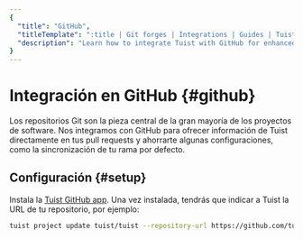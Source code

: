 ```yaml
---
{
  "title": "GitHub",
  "titleTemplate": ":title | Git forges | Integrations | Guides | Tuist",
  "description": "Learn how to integrate Tuist with GitHub for enhanced workflows."
}
---
```

# Integración en GitHub {#github}

Los repositorios Git son la pieza central de la gran mayoría de los proyectos de
software. Nos integramos con GitHub para ofrecer información de Tuist
directamente en tus pull requests y ahorrarte algunas configuraciones, como la
sincronización de tu rama por defecto.

## Configuración {#setup}

Instala la [Tuist GitHub app](https://github.com/marketplace/tuist). Una vez
instalada, tendrás que indicar a Tuist la URL de tu repositorio, por ejemplo:

```sh
tuist project update tuist/tuist --repository-url https://github.com/tuist/tuist
```
